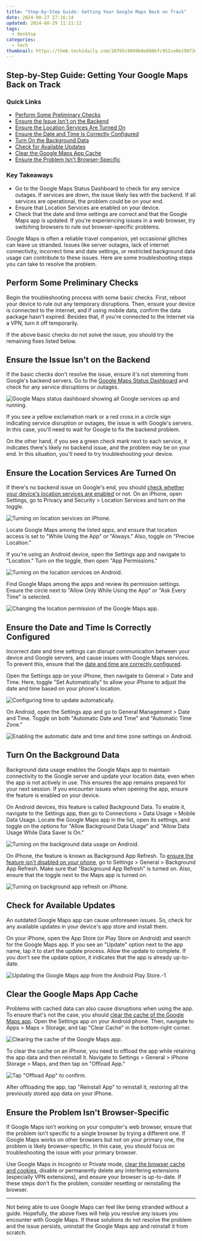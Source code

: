 ```yaml
---
title: "Step-by-Step Guide: Getting Your Google Maps Back on Track"
date: 2024-08-27 17:16:14
updated: 2024-08-29 11:11:12
tags:
  - desktop
categories:
  - tech
thumbnail: https://thmb.techidaily.com/26f65c8609b0e088bfc952ce0e1907346f9597a5ec5508da88eeab04ce902a4e.jpeg
---
```


## Step-by-Step Guide: Getting Your Google Maps Back on Track

### Quick Links

* [Perform Some Preliminary Checks](https://win-solutions.techidaily.com/resident-evil-village-how-to-fix-and-prevent-fps-drops-on-your-gaming-pc/)
* [Ensure the Issue Isn't on the Backend](https://some-skills.techidaily.com/updated-the-professionals-blueprint-for-investing-in-high-definition-viewing/)
* [Ensure the Location Services Are Turned On](https://facebook.techidaily.com/defining-vagueposting-the-quest-for-engagement/)
* [Ensure the Date and Time Is Correctly Configured](https://ai-video-apps.techidaily.com/new-top-hd-video-editors-for-creators-and-professionals-for-2024/)
* [Turn On the Background Data](https://review-topics.techidaily.com/in-2024-how-to-simulate-gps-movement-with-location-spoofer-on-itel-p40-drfone-by-drfone-virtual-android/)
* [Check for Available Updates](https://review-topics.techidaily.com/in-2024-set-your-preferred-job-location-on-linkedin-app-of-your-tecno-camon-20-premier-5g-drfone-by-drfone-virtual-android/)
* [Clear the Google Maps App Cache](https://facebook-video-content.techidaily.com/mastering-fb-status-video-downloads-a-2023-guide-for-2024/)
* [Ensure the Problem Isn't Browser-Specific](https://facebook-video-content.techidaily.com/updated-in-2024-effortlessly-sync-youtube-videos-with-fb-feeds-using-autoplay-mode/)

### Key Takeaways

* Go to the Google Maps Status Dashboard to check for any service outages. If services are down, the issue likely lies with the backend. If all services are operational, the problem could be on your end.
* Ensure that Location Services are enabled on your device.
* Check that the date and time settings are correct and that the Google Maps app is updated. If you're experiencing issues in a web browser, try switching browsers to rule out browser-specific problems.

 Google Maps is often a reliable travel companion, yet occasional glitches can leave us stranded. Issues like server outages, lack of internet connectivity, incorrect time and date settings, or restricted background data usage can contribute to these issues. Here are some troubleshooting steps you can take to resolve the problem.

##  Perform Some Preliminary Checks

 Begin the troubleshooting process with some basic checks. First, reboot your device to rule out any temporary disruptions. Then, ensure your device is connected to the internet, and if using mobile data, confirm the data package hasn't expired. Besides that, if you're connected to the Internet via a VPN, turn it off temporarily.

 If the above basic checks do not solve the issue, you should try the remaining fixes listed below.

##  Ensure the Issue Isn't on the Backend

 If the basic checks don't resolve the issue, ensure it's not stemming from Google's backend servers. Go to the [Google Maps Status Dashboard](https://status.cloud.google.com/maps-platform/) and check for any service disruptions or outages.

![Google Maps status dashboard showing all Google services up and running.](https://static1.howtogeekimages.com/wordpress/wp-content/uploads/2024/04/1-google-maps-status-dashboard-showing-all-google-services-up-and-running.jpg) 

 If you see a yellow exclamation mark or a red cross in a circle sign indicating service disruption or outages, the issue is with Google's servers. In this case, you'll need to wait for Google to fix the backend problem.

 On the other hand, if you see a green check mark next to each service, it indicates there's likely no backend issue, and the problem may be on your end. In this situation, you'll need to try troubleshooting your device. 

##  Ensure the Location Services Are Turned On

 If there's no backend issue on Google's end, you should [check whether your device's location services are enabled](https://blue-screen-error.techidaily.com/resolved-fixing-the-inescapable-blue-screen-error-wheauncorrectable/) or not. On an iPhone, open Settings, go to Privacy and Security > Location Services and turn on the toggle.

![Turning on location services on iPhone.](https://static1.howtogeekimages.com/wordpress/wp-content/uploads/2024/04/turning-on-location-service-on-iphone.jpg) 

 Locate Google Maps among the listed apps, and ensure that location access is set to "While Using the App" or "Always." Also, toggle on "Precise Location."

 If you're using an Android device, open the Settings app and navigate to "Location." Turn on the toggle, then open "App Permissions."

![Turning on the location services on Android.](https://static1.howtogeekimages.com/wordpress/wp-content/uploads/2024/04/1-turning-on-the-location-services-on-android.jpg) 

 Find Google Maps among the apps and review its permission settings. Ensure the circle next to "Allow Only While Using the App" or "Ask Every Time" is selected.

![Changing the location permission of the Google Maps app.](https://static1.howtogeekimages.com/wordpress/wp-content/uploads/2024/04/2-changing-the-location-permission-of-the-google-maps-app.jpg) 

##  Ensure the Date and Time Is Correctly Configured

 Incorrect date and time settings can disrupt communication between your device and Google servers, and cause issues with Google Maps services. To prevent this, ensure that the [date and time are correctly configured](https://tiktok-video-recordings.techidaily.com/keep-the-sparkle-alive-sustaining-your-snapchat-streak/).

 Open the Settings app on your iPhone, then navigate to General > Date and Time. Here, toggle "Set Automatically" to allow your iPhone to adjust the date and time based on your phone's location.

![Configuring time to update automatically.](https://static1.howtogeekimages.com/wordpress/wp-content/uploads/2024/04/settings-the-time-to-update-automatically.jpg) 

 On Android, open the Settings app and go to General Management > Date and Time. Toggle on both "Automatic Date and Time" and "Automatic Time Zone."

![Enabling the automatic date and time and time zone settings on Android.](https://static1.howtogeekimages.com/wordpress/wp-content/uploads/2024/04/3-enabling-the-automatic-date-and-time-and-time-zone-settings-on-android.jpg) 

##  Turn On the Background Data

 Background data usage enables the Google Maps app to maintain connectivity to the Google server and update your location data, even when the app is not actively in use. This ensures the app remains prepared for your next session. If you encounter issues when opening the app, ensure the feature is enabled on your device.

 On Android devices, this feature is called Background Data. To enable it, navigate to the Settings app, then go to Connections > Data Usage > Mobile Data Usage. Locate the Google Maps app in the list, open its settings, and toggle on the options for "Allow Background Data Usage" and "Allow Data Usage While Data Saver Is On."

![Turning on the background data usage on Android.](https://static1.howtogeekimages.com/wordpress/wp-content/uploads/2024/04/4-turning-on-the-background-data-usage-on-android.jpg) 

 On iPhone, the feature is known as Background App Refresh. To [ensure the feature isn't disabled on your phone](https://facebook-video-footage.techidaily.com/seamlessly-integrating-device-screens-into-your-youtube-projects-for-2024/), go to Settings > General > Background App Refresh. Make sure that "Background App Refresh" is turned on. Also, ensure that the toggle next to the Maps app is turned on.

![Turning on background app refresh on iPhone.](https://static1.howtogeekimages.com/wordpress/wp-content/uploads/2024/04/turning-off-background-app-refresh-on-iphone.jpg) 

##  Check for Available Updates

 An outdated Google Maps app can cause unforeseen issues. So, check for any available updates in your device's app store and install them.

 On your iPhone, open the App Store (or Play Store on Android) and search for the Google Maps app. If you see an "Update" option next to the app name, tap it to start the update process. Allow the update to complete. If you don't see the update option, it indicates that the app is already up-to-date.

![Updating the Google Maps app from the Android Play Store.-1](https://static1.howtogeekimages.com/wordpress/wp-content/uploads/2024/04/5-updating-the-google-maps-app-from-the-android-play-store-1.jpg) 

##  Clear the Google Maps App Cache

 Problems with cached data can also cause disruptions when using the app. To ensure that's not the case, you should [clear the cache of the Google Maps app](https://on-screen-recording.techidaily.com/updated-2024-approved-apeak-recorder-reviewed-speed-quality-and-ease-of-use-scored/). Open the Settings app on your Android phone. Then, navigate to Apps > Maps > Storage, and tap "Clear Cache" in the bottom-right corner.

![Clearing the cache of the Google Maps app.](https://static1.howtogeekimages.com/wordpress/wp-content/uploads/2024/04/clearing-the-cache-of-the-google-maps-app.jpg) 

 To clear the cache on an iPhone, you need to offload the app while retaining the app data and then reinstall it. Navigate to Settings > General > iPhone Storage > Maps, and then tap on "Offload App."

![Tap "Offload App" to confirm.](https://static1.howtogeekimages.com/wordpress/wp-content/uploads/2017/10/IMG_0303-1.png) 

 After offloading the app, tap "Reinstall App" to reinstall it, restoring all the previously stored app data on your iPhone.

##  Ensure the Problem Isn't Browser-Specific

 If Google Maps isn't working on your computer's web browser, ensure that the problem isn't specific to a single browser by trying a different one. If Google Maps works on other browsers but not on your primary one, the problem is likely browser-specific. In this case, you should focus on troubleshooting the issue with your primary browser.

 Use Google Maps in Incognito or Private mode, [clear the browser cache and cookies](https://smart-video-creator.techidaily.com/in-2024-take-control-of-time-top-10-free-video-speed-manipulation-apps-for-mobile/), disable or permanently delete any interfering extensions (especially VPN extensions), and ensure your browser is up-to-date. If these steps don't fix the problem, consider resetting or reinstalling the browser.

---

 Not being able to use Google Maps can feel like being stranded without a guide. Hopefully, the above fixes will help you resolve any issues you encounter with Google Maps. If these solutions do not resolve the problem and the issue persists, uninstall the Google Maps app and reinstall it from scratch.

<ins class="adsbygoogle"
     style="display:block"
     data-ad-format="autorelaxed"
     data-ad-client="ca-pub-7571918770474297"
     data-ad-slot="1223367746"></ins>



<ins class="adsbygoogle"
     style="display:block"
     data-ad-client="ca-pub-7571918770474297"
     data-ad-slot="8358498916"
     data-ad-format="auto"
     data-full-width-responsive="true"></ins>
